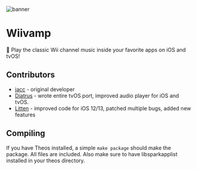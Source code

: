 ![banner](https://github.com/jacc/wiivamp/raw/master/Prefs/Resources/Banner.png)

# Wiivamp
🎼 Play the classic Wii channel music inside your favorite apps on iOS and tvOS!

## Contributors

- [jacc](https://lafond.dev) - original developer
- [Diatrus](https://diatr.us) - wrote entire tvOS port, improved audio player for iOS and tvOS.
- [Litten](https://twitter.com/litteeen) - improved code for iOS 12/13, patched multiple bugs, added new features

## Compiling

If you have Theos installed, a simple `make package` should make the package. All files are included.
Also make sure to have libsparkapplist installed in your theos directory.
